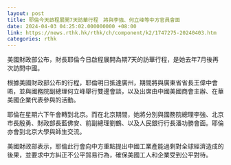 ```yaml
---
layout: post
title: 耶倫今天啟程展開7天訪華行程　將與李強、何立峰等中方官員會面
date: 2024-04-03 04:25:02.000000000 +08:00
link: https://news.rthk.hk/rthk/ch/component/k2/1747275-20240403.htm
categories: rthk
---
```


美國財政部公布，財長耶倫今日啟程展開為期7天的訪華行程，是她去年7月後再次訪問中國。

根據美國財政部公布的行程，耶倫明日抵達廣州，期間將與廣東省省長王偉中會晤，並與國務院副總理何立峰舉行雙邊會談，以及出席由中國美國商會主辦、在華美國企業代表參與的活動。

耶倫在星期六下午會轉到北京。而在北京期間，她將分別與國務院總理李強、北京市長殷勇、財政部長藍佛安、前副總理劉鶴、以及人民銀行行長潘功勝會面。耶倫亦會到北京大學與師生交流。

美國財政部表示，耶倫此行會向中方重點提出中國工業產能過剩對全球經濟造成的後果，並要求中方糾正不公平貿易行為，確保美國工人和企業受到公平對待。
